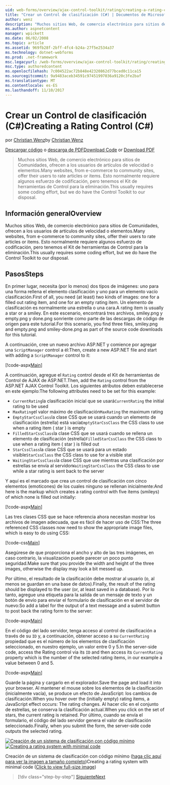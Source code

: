 ```yaml
---
uid: web-forms/overview/ajax-control-toolkit/rating/creating-a-rating-control-cs
title: "Crear un Control de clasificación (C#) | Documentos de Microsoft"
author: wenz
description: "Muchos sitios Web, de comercio electrónico para sitios de Comunidades, ofrecen a los usuarios de artículos de velocidad o elementos. Esto normalmente requiere algunos esfuerzo de codificación, pero tenemos el..."
ms.author: aspnetcontent
manager: wpickett
ms.date: 06/02/2008
ms.topic: article
ms.assetid: 969fb28f-2bff-4fc4-b24a-27f5e2534a37
ms.technology: dotnet-webforms
ms.prod: .net-framework
msc.legacyurl: /web-forms/overview/ajax-control-toolkit/rating/creating-a-rating-control-cs
msc.type: authoredcontent
ms.openlocfilehash: 7c004522ac72b848e42320862d77bced0c11ca15
ms.sourcegitcommit: 9a9483aceb34591c97451997036a9120c3fe2baf
ms.translationtype: MT
ms.contentlocale: es-ES
ms.lasthandoff: 11/10/2017
---
```

<a name="creating-a-rating-control-c"></a><span data-ttu-id="3a13e-104">Crear un Control de clasificación (C#)</span><span class="sxs-lookup"><span data-stu-id="3a13e-104">Creating a Rating Control (C#)</span></span>
====================
<span data-ttu-id="3a13e-105">por [Christian Wenz](https://github.com/wenz)</span><span class="sxs-lookup"><span data-stu-id="3a13e-105">by [Christian Wenz](https://github.com/wenz)</span></span>

<span data-ttu-id="3a13e-106">[Descargar código](http://download.microsoft.com/download/9/3/f/93f8daea-bebd-4821-833b-95205389c7d0/rating0.cs.zip) o [descarga de PDF](http://download.microsoft.com/download/2/d/c/2dc10e34-6983-41d4-9c08-f78f5387d32b/rating0CS.pdf)</span><span class="sxs-lookup"><span data-stu-id="3a13e-106">[Download Code](http://download.microsoft.com/download/9/3/f/93f8daea-bebd-4821-833b-95205389c7d0/rating0.cs.zip) or [Download PDF](http://download.microsoft.com/download/2/d/c/2dc10e34-6983-41d4-9c08-f78f5387d32b/rating0CS.pdf)</span></span>

> <span data-ttu-id="3a13e-107">Muchos sitios Web, de comercio electrónico para sitios de Comunidades, ofrecen a los usuarios de artículos de velocidad o elementos.</span><span class="sxs-lookup"><span data-stu-id="3a13e-107">Many websites, from e-commerce to community sites, offer their users to rate articles or items.</span></span> <span data-ttu-id="3a13e-108">Esto normalmente requiere algunos esfuerzo de codificación, pero tenemos el Kit de herramientas de Control para la eliminación.</span><span class="sxs-lookup"><span data-stu-id="3a13e-108">This usually requires some coding effort, but we do have the Control Toolkit to our disposal.</span></span>


## <a name="overview"></a><span data-ttu-id="3a13e-109">Información general</span><span class="sxs-lookup"><span data-stu-id="3a13e-109">Overview</span></span>

<span data-ttu-id="3a13e-110">Muchos sitios Web, de comercio electrónico para sitios de Comunidades, ofrecen a los usuarios de artículos de velocidad o elementos.</span><span class="sxs-lookup"><span data-stu-id="3a13e-110">Many websites, from e-commerce to community sites, offer their users to rate articles or items.</span></span> <span data-ttu-id="3a13e-111">Esto normalmente requiere algunos esfuerzo de codificación, pero tenemos el Kit de herramientas de Control para la eliminación.</span><span class="sxs-lookup"><span data-stu-id="3a13e-111">This usually requires some coding effort, but we do have the Control Toolkit to our disposal.</span></span>

## <a name="steps"></a><span data-ttu-id="3a13e-112">Pasos</span><span class="sxs-lookup"><span data-stu-id="3a13e-112">Steps</span></span>

<span data-ttu-id="3a13e-113">En primer lugar, necesita (por lo menos) dos tipos de imágenes: uno para una forma rellena el elemento clasificación y uno para un elemento vacío clasificación.</span><span class="sxs-lookup"><span data-stu-id="3a13e-113">First of all, you need (at least) two kinds of images: one for a filled out rating item, and one for an empty rating item.</span></span> <span data-ttu-id="3a13e-114">Un elemento de clasificación es normalmente una estrella o una cara.</span><span class="sxs-lookup"><span data-stu-id="3a13e-114">A rating item is usually a star or a smiley.</span></span> <span data-ttu-id="3a13e-115">En este escenario, encontrará tres archivos, smiley.png y empty.png y done.png sonriente como parte de las descargas de código de origen para este tutorial.</span><span class="sxs-lookup"><span data-stu-id="3a13e-115">For this scenario, you find three files, smiley.png and empty.png and smiley-done.png as part of the source code downloads for this tutorial.</span></span>

<span data-ttu-id="3a13e-116">A continuación, cree un nuevo archivo ASP.NET y comience por agregar una `ScriptManager` control a él:</span><span class="sxs-lookup"><span data-stu-id="3a13e-116">Then, create a new ASP.NET file and start with adding a `ScriptManager` control to it:</span></span>

[!code-aspx[Main](creating-a-rating-control-cs/samples/sample1.aspx)]

<span data-ttu-id="3a13e-117">A continuación, agregue el `Rating` control desde el Kit de herramientas de Control de AJAX de ASP.NET.</span><span class="sxs-lookup"><span data-stu-id="3a13e-117">Then, add the `Rating` control from the ASP.NET AJAX Control Toolkit.</span></span> <span data-ttu-id="3a13e-118">Los siguientes atributos deben establecerse en este ejemplo:</span><span class="sxs-lookup"><span data-stu-id="3a13e-118">The following attributes need to be set for this example:</span></span>

- <span data-ttu-id="3a13e-119">`CurrentRating`la clasificación inicial que se usará</span><span class="sxs-lookup"><span data-stu-id="3a13e-119">`CurrentRating` the initial rating to be used</span></span>
- <span data-ttu-id="3a13e-120">`MaxRating`el valor máximo de clasificación</span><span class="sxs-lookup"><span data-stu-id="3a13e-120">`MaxRating` the maximum rating</span></span>
- <span data-ttu-id="3a13e-121">`EmptyStarCssClass`la clase CSS que se usará cuando un elemento de clasificación (estrella) está vacía</span><span class="sxs-lookup"><span data-stu-id="3a13e-121">`EmptyStarCssClass` the CSS class to use when a rating item ( star ) is empty</span></span>
- <span data-ttu-id="3a13e-122">`FilledStarCssClass`la clase CSS que se usará cuando se rellena un elemento de clasificación (estrella)</span><span class="sxs-lookup"><span data-stu-id="3a13e-122">`FilledStarCssClass` the CSS class to use when a rating item ( star ) is filled out</span></span>
- <span data-ttu-id="3a13e-123">`StarCssClass`la clase CSS que se usará para un estado visible</span><span class="sxs-lookup"><span data-stu-id="3a13e-123">`StarCssClass` the CSS class to use for a visible stat</span></span>
- <span data-ttu-id="3a13e-124">`WaitingStarCssClass`la clase CSS que use mientras una clasificación por estrellas se envía al servidor</span><span class="sxs-lookup"><span data-stu-id="3a13e-124">`WaitingStarCssClass` the CSS class to use while a star rating is sent back to the server</span></span>

<span data-ttu-id="3a13e-125">Y aquí es el marcado que crea un control de clasificación con cinco elementos (emoticones) de los cuales ninguno se rellenan inicialmente:</span><span class="sxs-lookup"><span data-stu-id="3a13e-125">And here is the markup which creates a rating control with five items (smileys) of which none is filled out initially:</span></span>

[!code-aspx[Main](creating-a-rating-control-cs/samples/sample2.aspx)]

<span data-ttu-id="3a13e-126">Las tres clases CSS que se hace referencia ahora necesitan mostrar los archivos de imagen adecuada, que es fácil de hacer uso de CSS:</span><span class="sxs-lookup"><span data-stu-id="3a13e-126">The three referenced CSS classes now need to show the appropriate image files, which is easy to do using CSS:</span></span>

[!code-css[Main](creating-a-rating-control-cs/samples/sample3.css)]

<span data-ttu-id="3a13e-127">Asegúrese de que proporciona el ancho y alto de las tres imágenes, en caso contrario, la visualización puede parecer un poco punto seguridad.</span><span class="sxs-lookup"><span data-stu-id="3a13e-127">Make sure that you provide the width and height of the three images, otherwise the display may look a bit messed up.</span></span>

<span data-ttu-id="3a13e-128">Por último, el resultado de la clasificación debe mostrar al usuario (o, al menos se guardan en una base de datos).</span><span class="sxs-lookup"><span data-stu-id="3a13e-128">Finally, the result of the rating should be displayed to the user (or, at least saved in a database).</span></span> <span data-ttu-id="3a13e-129">Por lo tanto, agregue una etiqueta para la salida de un mensaje de texto y un botón de envío para enviar el formulario de clasificación en el servidor de nuevo:</span><span class="sxs-lookup"><span data-stu-id="3a13e-129">So add a label for the output of a text message and a submit button to post back the rating form to the server:</span></span>

[!code-aspx[Main](creating-a-rating-control-cs/samples/sample4.aspx)]

<span data-ttu-id="3a13e-130">En el código del lado servidor, tenga acceso al control de clasificación a través de su `ID` y, a continuación, obtener acceso a su `CurrentRating` propiedad que es el número de los elementos de clasificación seleccionado, en nuestro ejemplo, un valor entre 0 y 5.</span><span class="sxs-lookup"><span data-stu-id="3a13e-130">In the server-side code, access the Rating control via its `ID` and then access its `CurrentRating` property which is the number of the selected rating items, in our example a value between 0 and 5.</span></span>

[!code-aspx[Main](creating-a-rating-control-cs/samples/sample5.aspx)]

<span data-ttu-id="3a13e-131">Guarde la página y cargarlo en el explorador.</span><span class="sxs-lookup"><span data-stu-id="3a13e-131">Save the page and load it into your browser.</span></span> <span data-ttu-id="3a13e-132">Al mantener el mouse sobre los elementos de la clasificación (inicialmente vacía), se produce un efecto de JavaScript: los cambios de clasificación.</span><span class="sxs-lookup"><span data-stu-id="3a13e-132">When you hover over the (initially empty) rating items, a JavaScript effect occurs: The rating changes.</span></span> <span data-ttu-id="3a13e-133">Al hacer clic en el conjunto de estrellas, se conserva la clasificación actual.</span><span class="sxs-lookup"><span data-stu-id="3a13e-133">When you click on the set of stars, the current rating is retained.</span></span> <span data-ttu-id="3a13e-134">Por último, cuando se envía el formulario, el código del lado servidor genera el valor de clasificación seleccionado.</span><span class="sxs-lookup"><span data-stu-id="3a13e-134">Finally, when you submit the form, the server-side code outputs the selected rating.</span></span>


<span data-ttu-id="3a13e-135">[![Creación de un sistema de clasificación con código mínimo](creating-a-rating-control-cs/_static/image2.png)](creating-a-rating-control-cs/_static/image1.png)</span><span class="sxs-lookup"><span data-stu-id="3a13e-135">[![Creating a rating system with minimal code](creating-a-rating-control-cs/_static/image2.png)](creating-a-rating-control-cs/_static/image1.png)</span></span>

<span data-ttu-id="3a13e-136">Creación de un sistema de clasificación con código mínimo ([haga clic aquí para ver la imagen a tamaño completo](creating-a-rating-control-cs/_static/image3.png))</span><span class="sxs-lookup"><span data-stu-id="3a13e-136">Creating a rating system with minimal code ([Click to view full-size image](creating-a-rating-control-cs/_static/image3.png))</span></span>

>[!div class="step-by-step"]
[<span data-ttu-id="3a13e-137">Siguiente</span><span class="sxs-lookup"><span data-stu-id="3a13e-137">Next</span></span>](creating-a-rating-control-vb.md)
